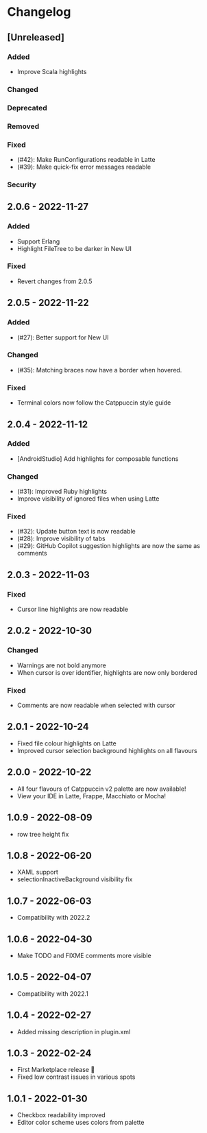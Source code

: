 # Changelog

## [Unreleased]

### Added

- Improve Scala highlights

### Changed

### Deprecated

### Removed

### Fixed

- (#42): Make RunConfigurations readable in Latte
- (#39): Make quick-fix error messages readable

### Security

## 2.0.6 - 2022-11-27

### Added
- Support Erlang
- Highlight FileTree to be darker in New UI

### Fixed
- Revert changes from 2.0.5

## 2.0.5 - 2022-11-22

### Added
- (#27): Better support for New UI

### Changed
- (#35): Matching braces now have a border when hovered.

### Fixed
- Terminal colors now follow the Catppuccin style guide

## 2.0.4 - 2022-11-12

### Added
- [AndroidStudio] Add highlights for composable functions

### Changed
- (#31): Improved Ruby highlights
- Improve visibility of ignored files when using Latte

### Fixed
- (#32): Update button text is now readable
- (#28): Improve visibility of tabs
- (#29): GitHub Copilot suggestion highlights are now the same as comments

## 2.0.3 - 2022-11-03

### Fixed
- Cursor line highlights are now readable

## 2.0.2 - 2022-10-30

### Changed
- Warnings are not bold anymore
- When cursor is over identifier, highlights are now only bordered

### Fixed
- Comments are now readable when selected with cursor

## 2.0.1 - 2022-10-24
- Fixed file colour highlights on Latte
- Improved cursor selection background highlights on all flavours

## 2.0.0 - 2022-10-22
- All four flavours of Catppuccin v2 palette are now available!
- View your IDE in Latte, Frappe, Macchiato or Mocha!

## 1.0.9 - 2022-08-09
- row tree height fix

## 1.0.8 - 2022-06-20
- XAML support
- selectionInactiveBackground visibility fix

## 1.0.7 - 2022-06-03
- Compatibility with 2022.2

## 1.0.6 - 2022-04-30
- Make TODO and FIXME comments more visible

## 1.0.5 - 2022-04-07
- Compatibility with 2022.1

## 1.0.4 - 2022-02-27
- Added missing description in plugin.xml

## 1.0.3 - 2022-02-24
- First Marketplace release 🎉
- Fixed low contrast issues in various spots

## 1.0.1 - 2022-01-30
- Checkbox readability improved
- Editor color scheme uses colors from palette
